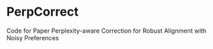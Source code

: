 # PerpCorrect
 Code for Paper Perplexity-aware Correction for Robust Alignment with Noisy Preferences
